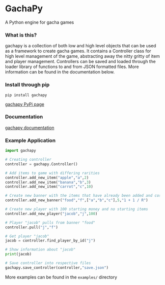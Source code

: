 # GachaPy

A Python engine for gacha games

### What is this?
gachapy is a collection of both low and high level objects that can be used as a framework to create gacha games. It contains a Controller class for high level management of the game, abstracting away the nitty gritty of item and player management. Controllers can be saved and loaded through the loader library of functions to and from JSON formatted files. More information can be found in the documentation below. 

### Install through pip
```pip install gachapy```

[gachapy PyPi page](https://pypi.org/project/gachapy/)

### Documentation
[gachapy documentation](https://gachapy.readthedocs.io/)

### Example Application
```python
import gachapy

# Creating controller
controller = gachapy.Controller()

# Add items to game with differing rarities
controller.add_new_item("apple","a",2)
controller.add_new_item("banana","b",3)
controller.add_new_item("carrot","c",10)

# Create new banner with the items that have already been added and cost of 5
controller.add_new_banner("food","f",["a","b","c"],5,"1 + 1 / R")

# Create new player with 100 starting money and no starting items
controller.add_new_player("jacob","j",100)

# Player "jacob" pulls from banner "food"
controller.pull("j","f")

# Get player "jacob"
jacob = controller.find_player_by_id("j")

# Show information about "jacob"
print(jacob)

# Save controller into respective files
gachapy.save_controller(controller,"save.json")
```

More examples can be found in the `examples/` directory